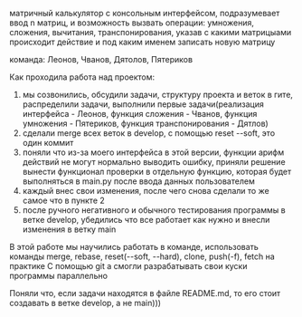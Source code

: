 матричный калькулятор с консольным интерфейсом, подразумевает ввод n матриц, и возможность вызвать операции: умножения, сложения, вычитания, транспонирования, указав с какими матрицыами происходит действие и под каким именем записать новую матрицу

команда: Леонов, Чванов, Дятолов, Пятериков

Как проходила работа над проектом:

1. мы созвонились, обсудили задачи, структуру проекта и веток в гите, распределили задачи, выполнили первые задачи(реализация интерфейса - Леонов, функция сложения - Чванов, функция умножения - Пятериков, функция транспонирования - Дятлов)
2. сделали merge всех веток в develop, с помощью reset --soft, это один коммит
3. поняли что из-за моего интерфейса в этой версии, функции арифм действий не могут нормально выводить ошибку, приняли решение вынести функционал проверки в отдельную функцию, которая будет выполняться в main.py после ввода данных пользователем
4. каждый внес свои изменения, после чего снова сделали то же самое что в пункте 2
5. после ручного негативного и обычного тестирования программы в ветке develop, убедились что все работает как нужно и внесли изменения в ветку main
   
В этой работе мы научились работать в команде, использовать команды merge, rebase, reset(--soft, --hard), clone, push(-f), fetch на практике 
С помощью git a смогли разрабатывать свои куски программы параллельно

Поняли что, если задачи находятся в файле README.md, то его стоит создавать в ветке develop, а не main)))

